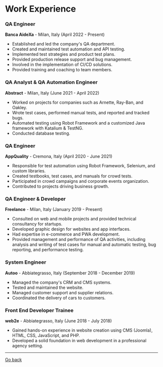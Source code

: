 # Work Experience

### QA Engineer
**Banca AideXa** - Milan, Italy (April 2022 - Present)
- Established and led the company's QA department.
- Created and maintained test automation and API testing.
- Implemented test strategies and product test plans.
- Provided production release support and bug management.
- Involved in the implementation of CI/CD solutions.
- Provided training and coaching to team members.

### QA Analyst & QA Automation Engineer
**Abstract** - Milan, Italy (June 2021 - April 2022)
- Worked on projects for companies such as Arnette, Ray-Ban, and Oakley.
- Wrote test cases, performed manual tests, and reported and tracked bugs.
- Automated testing using Robot Framework and a customized Java framework with Katalium & TestNG.
- Conducted database testing.

### QA Engineer
**AppQuality** - Cremona, Italy (April 2020 - June 2021)
- Responsible for test automation using Robot Framework, Selenium, and custom libraries.
- Created testbooks, test cases, and manuals for crowd tests.
- Participated in crowd campaigns and corporate events organization.
- Contributed to projects driving business growth.

### QA Engineer & Developer
**Freelance** - Milan, Italy (January 2019 - Present)
- Consulted on web and mobile projects and provided technical consultancy for startups.
- Developed graphic design for websites and app interfaces.
- Had expertise in e-commerce and PWA development.
- Provided management and performance of QA activities, including analysis and writing of test cases for manual and automatic testing, bug reporting, and performance testing.

### System Engineer
**Autoo** - Abbiategrasso, Italy (September 2018 - December 2019)
- Managed the company's CRM and CMS systems.
- Tested and maintained the website.
- Managed customer support and supplier relations.
- Coordinated the delivery of cars to customers.

### Front End Developer Trainee
**web2e** - Abbiategrasso, Italy (June 2018 - July 2018)
- Gained hands-on experience in website creation using CMS (Joomla), HTML, CSS, JavaScript, and PHP.
- Developed a solid foundation in web development in a professional agency setting.

---

[Go back](../README.md)

